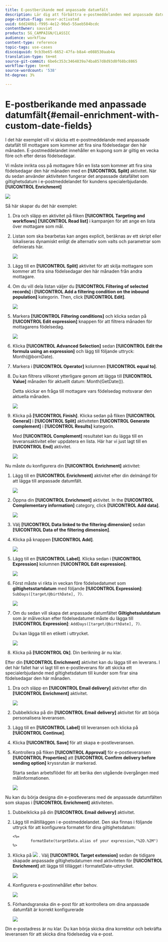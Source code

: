 ```yaml
---
title: E-postberikande med anpassade datumfält
description: Lär dig att förbättra e-postmeddelanden med anpassade datumfält
page-status-flag: never-activated
uuid: 6dd240b1-f995-4e12-90a5-55aeb584bcdc
contentOwner: sauviat
products: SG_CAMPAIGN/CLASSIC
audience: workflow
content-type: reference
topic-tags: use-cases
discoiquuid: 9cb3be65-6652-47fa-b8a4-e088530aab4a
translation-type: tm+mt
source-git-commit: 6be6c353c3464839a74ba857d8d93d0f68bc8865
workflow-type: tm+mt
source-wordcount: '538'
ht-degree: 3%

---
```



# E-postberikande med anpassade datumfält{#email-enrichment-with-custom-date-fields}

I det här exemplet vill vi skicka ett e-postmeddelande med anpassade datafält till mottagare som kommer att fira sina födelsedagar den här månaden. E-postmeddelandet innehåller en kupong som är giltig en vecka före och efter deras födelsedagar.

Vi måste inrikta oss på mottagare från en lista som kommer att fira sina födelsedagar den här månaden med en **[!UICONTROL Split]** aktivitet. När du sedan använder aktiviteten fungerar det anpassade datafältet som giltighetsdatum i e-postmeddelandet för kundens specialerbjudande. **[!UICONTROL Enrichment]**

![](assets/uc_enrichment.png)

Så här skapar du det här exemplet:

1. Dra och släpp en aktivitet på fliken **[!UICONTROL Targeting and workflows]** **[!UICONTROL Read list]** i kampanjen för att ange en lista över mottagare som mål.
1. Listan som ska bearbetas kan anges explicit, beräknas av ett skript eller lokaliseras dynamiskt enligt de alternativ som valts och parametrar som definierats här.

   ![](assets/uc_enrichment_1.png)

1. Lägg till en **[!UICONTROL Split]** aktivitet för att skilja mottagare som kommer att fira sina födelsedagar den här månaden från andra mottagare.
1. Om du vill dela listan väljer du **[!UICONTROL Filtering of selected records]** i **[!UICONTROL Add a filtering condition on the inbound population]** kategorin. Then, click **[!UICONTROL Edit]**.

   ![](assets/uc_enrichment_2.png)

1. Markera **[!UICONTROL Filtering conditions]** och klicka sedan på **[!UICONTROL Edit expression]** knappen för att filtrera månaden för mottagarens födelsedag.

   ![](assets/uc_enrichment_3.png)

1. Klicka **[!UICONTROL Advanced Selection]** sedan **[!UICONTROL Edit the formula using an expression]** och lägg till följande uttryck: Month(@bornDate).
1. Markera i **[!UICONTROL Operator]** kolumnen **[!UICONTROL equal to]**.
1. Du kan filtrera villkoret ytterligare genom att lägga till **[!UICONTROL Value]** månaden för aktuellt datum: Month(GetDate()).

   Detta skickar en fråga till mottagare vars födelsedag motsvarar den aktuella månaden.

   ![](assets/uc_enrichment_4.png)

1. Klicka på **[!UICONTROL Finish]**. Klicka sedan på fliken **[!UICONTROL General]** i **[!UICONTROL Split]** aktiviteten **[!UICONTROL Generate complement]** i **[!UICONTROL Results]** kategorin.

   Med **[!UICONTROL Complement]** resultatet kan du lägga till en leveransaktivitet eller uppdatera en lista. Här har vi just lagt till en **[!UICONTROL End]** aktivitet.

   ![](assets/uc_enrichment_6.png)

Nu måste du konfigurera din **[!UICONTROL Enrichment]** aktivitet:

1. Lägg till en **[!UICONTROL Enrichment]** aktivitet efter din delmängd för att lägga till anpassade datumfält.

   ![](assets/uc_enrichment_7.png)

1. Öppna din **[!UICONTROL Enrichment]** aktivitet. In the **[!UICONTROL Complementary information]** category, click **[!UICONTROL Add data]**.

   ![](assets/uc_enrichment_8.png)

1. Välj **[!UICONTROL Data linked to the filtering dimension]** sedan **[!UICONTROL Data of the filtering dimension]**.
1. Klicka på knappen **[!UICONTROL Add]**.

   ![](assets/uc_enrichment_9.png)

1. Lägg till en **[!UICONTROL Label]**. Klicka sedan i **[!UICONTROL Expression]** kolumnen **[!UICONTROL Edit expression]**.

   ![](assets/uc_enrichment_10.png)

1. Först måste vi rikta in veckan före födelsedatumet som **giltighetsstartdatum** med följande **[!UICONTROL Expression]**: `SubDays([target/@birthDate], 7)`.

   ![](assets/uc_enrichment_11.png)

1. Om du sedan vill skapa det anpassade datumfältet **Giltighetsslutdatum** som är målveckan efter födelsedatumet måste du lägga till **[!UICONTROL Expression]**: `AddDays([target/@birthDate], 7)`.

   Du kan lägga till en etikett i uttrycket.

   ![](assets/uc_enrichment_12.png)

1. Klicka på **[!UICONTROL Ok]**. Din berikning är nu klar.

Efter din **[!UICONTROL Enrichment]** aktivitet kan du lägga till en leverans. I det här fallet har vi lagt till en e-postleverans för att skicka ett specialerbjudande med giltighetsdatum till kunder som firar sina födelsedagar den här månaden.

1. Dra och släpp en **[!UICONTROL Email delivery]** aktivitet efter din **[!UICONTROL Enrichment]** aktivitet.

   ![](assets/uc_enrichment_15.png)

1. Dubbelklicka på din **[!UICONTROL Email delivery]** aktivitet för att börja personalisera leveransen.
1. Lägg till en **[!UICONTROL Label]** till leveransen och klicka på **[!UICONTROL Continue]**.
1. Klicka **[!UICONTROL Save]** för att skapa e-postleveransen.
1. Kontrollera på fliken **[!UICONTROL Approval]** för e-postleveransen **[!UICONTROL Properties]** att **[!UICONTROL Confirm delivery before sending option]** kryssrutan är markerad.

   Starta sedan arbetsflödet för att berika den utgående övergången med målinformationen.

   ![](assets/uc_enrichment_18.png)

Nu kan du börja designa din e-postleverans med de anpassade datumfälten som skapas i **[!UICONTROL Enrichment]** aktiviteten.

1. Dubbelklicka på din **[!UICONTROL Email delivery]** aktivitet.
1. Lägg till måltilläggen i e-postmeddelandet. Den ska finnas i följande uttryck för att konfigurera formatet för dina giltighetsdatum:

   ```
   <%=
           formatDate(targetData.alias of your expression,"%2D.%2M")  %>
   ```

1. Klicka på ![](assets/uc_enrichment_16.png) . Välj **[!UICONTROL Target extension]** sedan de tidigare skapade anpassade giltighetsdatumen med aktiviteten för **[!UICONTROL Enrichment]** att lägga till tillägget i formatetDate-uttrycket.

   ![](assets/uc_enrichment_19.png)

1. Konfigurera e-postinnehållet efter behov.

   ![](assets/uc_enrichment_17.png)

1. Förhandsgranska din e-post för att kontrollera om dina anpassade datumfält är korrekt konfigurerade

   ![](assets/uc_enrichment_20.png)

Din e-postadress är nu klar. Du kan börja skicka dina korrektur och bekräfta leveransen för att skicka dina födelsedag via e-post.
